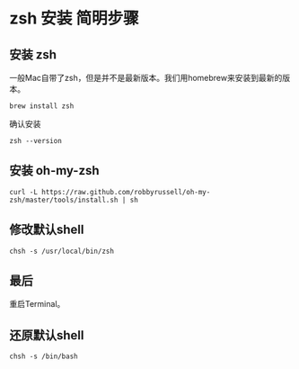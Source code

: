 # zsh 安装 简明步骤

## 安装 zsh

一般Mac自带了zsh，但是并不是最新版本。我们用homebrew来安装到最新的版本。

```
brew install zsh
```

确认安装

```
zsh --version
```

## 安装 oh-my-zsh

```
curl -L https://raw.github.com/robbyrussell/oh-my-zsh/master/tools/install.sh | sh
```

## 修改默认shell

```
chsh -s /usr/local/bin/zsh
```

## 最后

重启Terminal。

## 还原默认shell

```
chsh -s /bin/bash
```



